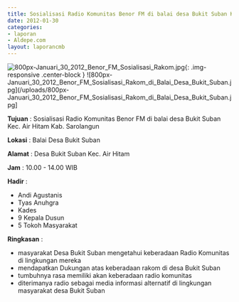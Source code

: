 ```yaml
---
title: Sosialisasi Radio Komunitas Benor FM di balai desa Bukit Suban Kec. Air Hitam Kab. Sarolangun
date: 2012-01-30
categories:
- laporan
- Aldepe.com
layout: laporancmb
---
```


![800px-Januari_30_2012_Benor_FM_Sosialisasi_Rakom.jpg](/uploads/800px-Januari_30_2012_Benor_FM_Sosialisasi_Rakom.jpg){: .img-responsive .center-block }
![800px-Januari_30_2012_Benor_FM_Sosialisasi_Rakom_di_Balai_Desa_Bukit_Suban.jpg](/uploads/800px-Januari_30_2012_Benor_FM_Sosialisasi_Rakom_di_Balai_Desa_Bukit_Suban.jpg]

**Tujuan** : Sosialisasi Radio Komunitas Benor FM di balai desa Bukit Suban Kec. Air Hitam Kab. Sarolangun

**Lokasi** : Balai Desa Bukit Suban

**Alamat** : Desa Bukit Suban Kec. Air Hitam

**Jam** : 10.00 - 14.00 WIB

**Hadir** : 
* Andi Agustanis
* Tyas Anuhgra
* Kades
* 9 Kepala Dusun
* 5 Tokoh Masyarakat

**Ringkasan** : 
* masyarakat Desa Bukit Suban mengetahui keberadaan Radio Komunitas di lingkungan mereka
* mendapatkan Dukungan atas keberadaan rakom di desa Bukit Suban
* tumbuhnya rasa memiliki akan keberadaan radio komunitas
* diterimanya radio sebagai media informasi alternatif di lingkungan masyarakat desa Bukit Suban
